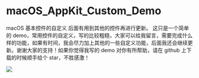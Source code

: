 # macOS_AppKit_Custom_Demo
macOS 基本控件的自定义 后面有用到其他的控件再进行更新。
这只是一个简单的 demo，常用控件的自定义，写的比较粗糙，大家可以给我留言，需要完成什么样的功能，如果有时间，我会尽力加上其他的一些自定义功能，后面我还会继续更新。谢谢大家的支持！如果你觉得我写的 demo 对你有所帮助，请在 github 上下载的时候顺手给个 star，不胜感激！


![](macOS_AppKit_Custom_Demo/macOS_AppKit_Custom_Demo.png)
